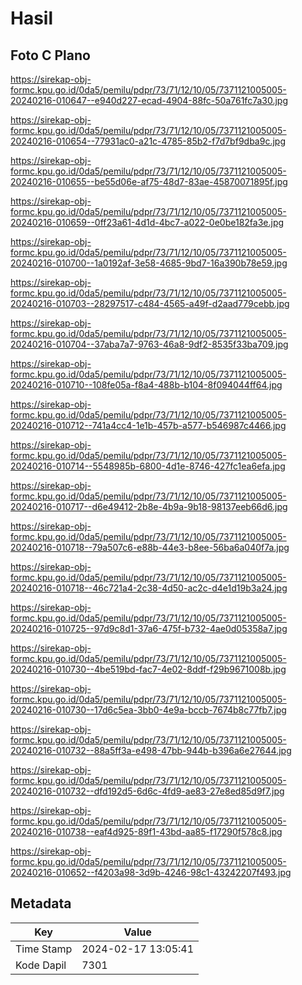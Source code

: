 # Hasil

## Foto C Plano

https://sirekap-obj-formc.kpu.go.id/0da5/pemilu/pdpr/73/71/12/10/05/7371121005005-20240216-010647--e940d227-ecad-4904-88fc-50a761fc7a30.jpg

https://sirekap-obj-formc.kpu.go.id/0da5/pemilu/pdpr/73/71/12/10/05/7371121005005-20240216-010654--77931ac0-a21c-4785-85b2-f7d7bf9dba9c.jpg

https://sirekap-obj-formc.kpu.go.id/0da5/pemilu/pdpr/73/71/12/10/05/7371121005005-20240216-010655--be55d06e-af75-48d7-83ae-45870071895f.jpg

https://sirekap-obj-formc.kpu.go.id/0da5/pemilu/pdpr/73/71/12/10/05/7371121005005-20240216-010659--0ff23a61-4d1d-4bc7-a022-0e0be182fa3e.jpg

https://sirekap-obj-formc.kpu.go.id/0da5/pemilu/pdpr/73/71/12/10/05/7371121005005-20240216-010700--1a0192af-3e58-4685-9bd7-16a390b78e59.jpg

https://sirekap-obj-formc.kpu.go.id/0da5/pemilu/pdpr/73/71/12/10/05/7371121005005-20240216-010703--28297517-c484-4565-a49f-d2aad779cebb.jpg

https://sirekap-obj-formc.kpu.go.id/0da5/pemilu/pdpr/73/71/12/10/05/7371121005005-20240216-010704--37aba7a7-9763-46a8-9df2-8535f33ba709.jpg

https://sirekap-obj-formc.kpu.go.id/0da5/pemilu/pdpr/73/71/12/10/05/7371121005005-20240216-010710--108fe05a-f8a4-488b-b104-8f094044ff64.jpg

https://sirekap-obj-formc.kpu.go.id/0da5/pemilu/pdpr/73/71/12/10/05/7371121005005-20240216-010712--741a4cc4-1e1b-457b-a577-b546987c4466.jpg

https://sirekap-obj-formc.kpu.go.id/0da5/pemilu/pdpr/73/71/12/10/05/7371121005005-20240216-010714--5548985b-6800-4d1e-8746-427fc1ea6efa.jpg

https://sirekap-obj-formc.kpu.go.id/0da5/pemilu/pdpr/73/71/12/10/05/7371121005005-20240216-010717--d6e49412-2b8e-4b9a-9b18-98137eeb66d6.jpg

https://sirekap-obj-formc.kpu.go.id/0da5/pemilu/pdpr/73/71/12/10/05/7371121005005-20240216-010718--79a507c6-e88b-44e3-b8ee-56ba6a040f7a.jpg

https://sirekap-obj-formc.kpu.go.id/0da5/pemilu/pdpr/73/71/12/10/05/7371121005005-20240216-010718--46c721a4-2c38-4d50-ac2c-d4e1d19b3a24.jpg

https://sirekap-obj-formc.kpu.go.id/0da5/pemilu/pdpr/73/71/12/10/05/7371121005005-20240216-010725--97d9c8d1-37a6-475f-b732-4ae0d05358a7.jpg

https://sirekap-obj-formc.kpu.go.id/0da5/pemilu/pdpr/73/71/12/10/05/7371121005005-20240216-010730--4be519bd-fac7-4e02-8ddf-f29b9671008b.jpg

https://sirekap-obj-formc.kpu.go.id/0da5/pemilu/pdpr/73/71/12/10/05/7371121005005-20240216-010730--17d6c5ea-3bb0-4e9a-bccb-7674b8c77fb7.jpg

https://sirekap-obj-formc.kpu.go.id/0da5/pemilu/pdpr/73/71/12/10/05/7371121005005-20240216-010732--88a5ff3a-e498-47bb-944b-b396a6e27644.jpg

https://sirekap-obj-formc.kpu.go.id/0da5/pemilu/pdpr/73/71/12/10/05/7371121005005-20240216-010732--dfd192d5-6d6c-4fd9-ae83-27e8ed85d9f7.jpg

https://sirekap-obj-formc.kpu.go.id/0da5/pemilu/pdpr/73/71/12/10/05/7371121005005-20240216-010738--eaf4d925-89f1-43bd-aa85-f17290f578c8.jpg

https://sirekap-obj-formc.kpu.go.id/0da5/pemilu/pdpr/73/71/12/10/05/7371121005005-20240216-010652--f4203a98-3d9b-4246-98c1-43242207f493.jpg


## Metadata

| Key        | Value               |
| ---------- | ------------------- |
| Time Stamp | 2024-02-17 13:05:41 |
| Kode Dapil | 7301                |



